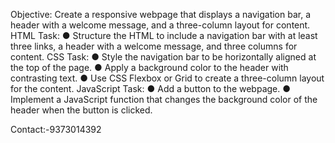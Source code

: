Objective: Create a responsive webpage that displays a navigation bar, a header with a welcome message, and a three-column layout for content.
	HTML Task:
●	Structure the HTML to include a navigation bar with at least three links, a header with a welcome message, and three columns for content.
	CSS Task:
●	Style the navigation bar to be horizontally aligned at the top of the page.
●	Apply a background color to the header with contrasting text.
●	Use CSS Flexbox or Grid to create a three-column layout for the content.
	JavaScript Task:
●	Add a button to the webpage.
●	Implement a JavaScript function that changes the background color of the header when the button is clicked.

Contact:-9373014392
